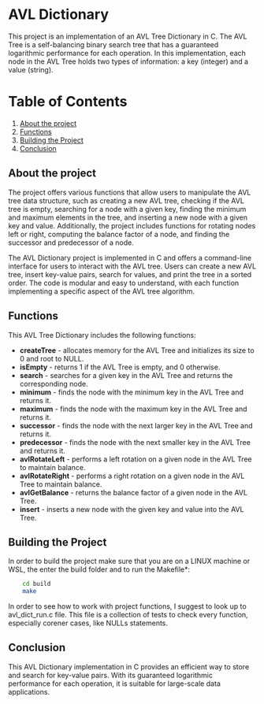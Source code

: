 # AVL Dictionary

This project is an implementation of an AVL Tree Dictionary in C. The AVL Tree is a self-balancing binary search tree that has a guaranteed logarithmic performance for each operation. In this implementation, each node in the AVL Tree holds two types of information: a key (integer) and a value (string).

# Table of Contents
1. [About the project](#start-description)
2. [Functions](#func-description)
3. [Building the Project](#build-description)
4. [Conclusion](#use-description)

<a name="start-description"></a>
## About the project

The project offers various functions that allow users to manipulate the AVL tree data structure, such as creating a new AVL tree, checking if the AVL tree is empty, searching for a node with a given key, finding the minimum and maximum elements in the tree, and inserting a new node with a given key and value. Additionally, the project includes functions for rotating nodes left or right, computing the balance factor of a node, and finding the successor and predecessor of a node.

The AVL Dictionary project is implemented in C and offers a command-line interface for users to interact with the AVL tree. Users can create a new AVL tree, insert key-value pairs, search for values, and print the tree in a sorted order. The code is modular and easy to understand, with each function implementing a specific aspect of the AVL tree algorithm.

<a name="func-description"></a>
## Functions
This AVL Tree Dictionary includes the following functions:

- **createTree** - allocates memory for the AVL Tree and initializes its size to 0 and root to NULL.
- **isEmpty** - returns 1 if the AVL Tree is empty, and 0 otherwise.
- **search** - searches for a given key in the AVL Tree and returns the corresponding node.
- **minimum** - finds the node with the minimum key in the AVL Tree and returns it.
- **maximum** - finds the node with the maximum key in the AVL Tree and returns it.
- **successor** - finds the node with the next larger key in the AVL Tree and returns it.
- **predecessor** - finds the node with the next smaller key in the AVL Tree and returns it.
- **avlRotateLeft** - performs a left rotation on a given node in the AVL Tree to maintain balance.
- **avlRotateRight** - performs a right rotation on a given node in the AVL Tree to maintain balance.
- **avlGetBalance** - returns the balance factor of a given node in the AVL Tree.
- **insert** - inserts a new node with the given key and value into the AVL Tree.

<a name="build-description"></a>
## Building the Project

In order to build the project make sure that you are on a LINUX machine or WSL, the enter the build folder and to run the Makefile*:

```BASH 
    cd build
    make
```
In order to see how to work with project functions, I suggest to look up to avl_dict_run.c file. This file is a collection of tests to check every function, especially corener cases, like NULLs statements.

<a name="use-description"></a>
## Conclusion

This AVL Dictionary implementation in C provides an efficient way to store and search for key-value pairs. With its guaranteed logarithmic performance for each operation, it is suitable for large-scale data applications.
 
